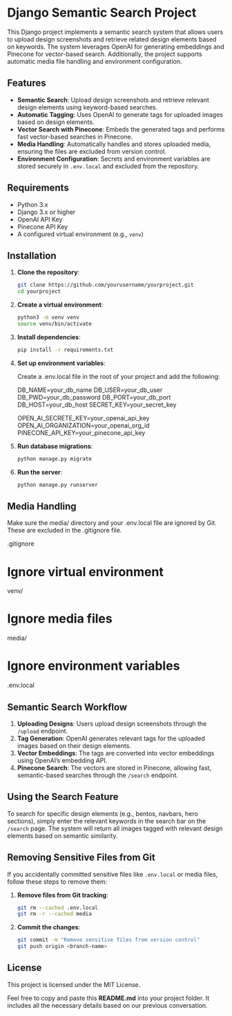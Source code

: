 # Django Semantic Search Project

This Django project implements a semantic search system that allows users to upload design screenshots and retrieve related design elements based on keywords. The system leverages OpenAI for generating embeddings and Pinecone for vector-based search. Additionally, the project supports automatic media file handling and environment configuration.

## Features

- **Semantic Search**: Upload design screenshots and retrieve relevant design elements using keyword-based searches.
- **Automatic Tagging**: Uses OpenAI to generate tags for uploaded images based on design elements.
- **Vector Search with Pinecone**: Embeds the generated tags and performs fast vector-based searches in Pinecone.
- **Media Handling**: Automatically handles and stores uploaded media, ensuring the files are excluded from version control.
- **Environment Configuration**: Secrets and environment variables are stored securely in `.env.local` and excluded from the repository.

## Requirements

- Python 3.x
- Django 3.x or higher
- OpenAI API Key
- Pinecone API Key
- A configured virtual environment (e.g., `venv`)

## Installation

1. **Clone the repository**:

   ```bash
   git clone https://github.com/yourusername/yourproject.git
   cd yourproject


2. **Create a virtual environment**:

   ```bash
   python3 -m venv venv
   source venv/bin/activate


3. **Install dependencies**:

   ```bash
   pip install -r requirements.txt


4. **Set up environment variables**:

   Create a .env.local file in the root of your project and add the following:

   DB_NAME=your_db_name
   DB_USER=your_db_user
   DB_PWD=your_db_password
   DB_PORT=your_db_port
   DB_HOST=your_db_host
SECRET_KEY=your_secret_key

   OPEN_AI_SECRETE_KEY=your_openai_api_key
   OPEN_AI_ORGANIZATION=your_openai_org_id
   PINECONE_API_KEY=your_pinecone_api_key


5. **Run database migrations**:

   ```bash
   python manage.py migrate
   ```

6. **Run the server**:

   ```bash
   python manage.py runserver
   ```


## Media Handling

Make sure the media/ directory and your .env.local file are ignored by Git. These are excluded in the .gitignore file.

.gitignore


# Ignore virtual environment
venv/

# Ignore media files
media/

# Ignore environment variables
.env.local


## Semantic Search Workflow

1. **Uploading Designs**: Users upload design screenshots through the `/upload` endpoint.
2. **Tag Generation**: OpenAI generates relevant tags for the uploaded images based on their design elements.
3. **Vector Embeddings**: The tags are converted into vector embeddings using OpenAI’s embedding API.
4. **Pinecone Search**: The vectors are stored in Pinecone, allowing fast, semantic-based searches through the `/search` endpoint.

## Using the Search Feature

To search for specific design elements (e.g., bentos, navbars, hero sections), simply enter the relevant keywords in the search bar on the `/search` page. The system will return all images tagged with relevant design elements based on semantic similarity.

## Removing Sensitive Files from Git

If you accidentally committed sensitive files like `.env.local` or media files, follow these steps to remove them:

1. **Remove files from Git tracking**:
   ```bash
   git rm --cached .env.local
   git rm -r --cached media
   ```

2. **Commit the changes**:
   ```bash
   git commit -m "Remove sensitive files from version control"
   git push origin <branch-name>
   ```

## License

This project is licensed under the MIT License.

Feel free to copy and paste this **README.md** into your project folder. It includes all the necessary details based on our previous conversation.